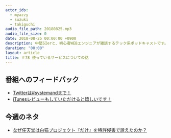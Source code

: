 ```yaml
---
actor_ids:
  - myazzy
  - suzuki
  - takiguchi
audio_file_path: 20180825.mp3
audio_file_size: 0
date: 2018-08-25 00:00:00 +0900
description: 中堅SIerと、初心者WEBエンジニアが雑談するテック系ポッドキャストです。
duration: "00:00"
layout: article
title: ＃78 使っているサービスについての話
---
```

## 番組へのフィードバック
* [Twitterは#systemandまで！](https://twitter.com/search?q=%23systemand)
* [iTunesレビューもしていただけると嬉しいです！](https://itunes.apple.com/jp/podcast/systemand-online/id1205168408?mt=2)

## 今週のネタ
* [なぜ任天堂は白猫プロジェクト『だけ』を特許侵害で訴えたのか？](https://tmiyadera.com/blog/1397.html)

